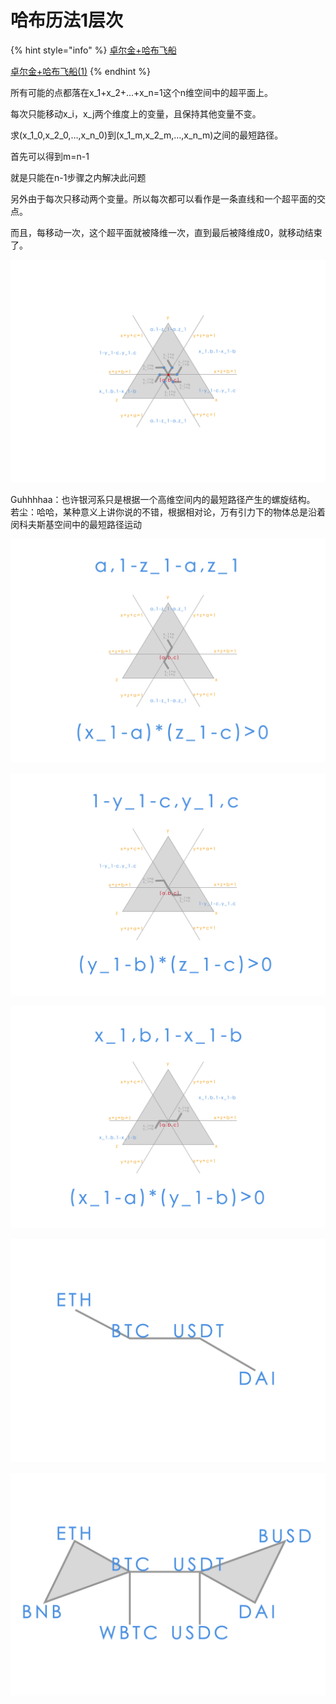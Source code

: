 # 哈布历法1层次



{% hint style="info" %}
[卓尔金+哈布飞船](https://share.weiyun.com/O2bZwwMx)

[卓尔金+哈布飞船(1)](https://share.weiyun.com/kqakKw4y)
{% endhint %}



所有可能的点都落在x\_1+x\_2+…+x\_n=1这个n维空间中的超平面上。

每次只能移动x\_i，x\_j两个维度上的变量，且保持其他变量不变。

求(x\_1\_0,x\_2\_0,…,x\_n\_0)到(x\_1\_m,x\_2\_m,…,x\_n\_m)之间的最短路径。&#x20;

首先可以得到m=n-1&#x20;

就是只能在n-1步骤之内解决此问题&#x20;

另外由于每次只移动两个变量。所以每次都可以看作是一条直线和一个超平面的交点。&#x20;

而且，每移动一次，这个超平面就被降维一次，直到最后被降维成0，就移动结束了。

![](../../../.gitbook/assets/hb1.png)

Guhhhhaa：也许银河系只是根据一个高维空间内的最短路径产生的螺旋结构。 \
若尘：哈哈，某种意义上讲你说的不错，根据相对论，万有引力下的物体总是沿着闵科夫斯基空间中的最短路径运动

![](../../../.gitbook/assets/hb2.png)

![](../../../.gitbook/assets/hb3.png)

![](../../../.gitbook/assets/hb4.png)

![](../../../.gitbook/assets/st1.png)

![](../../../.gitbook/assets/st2.png)
